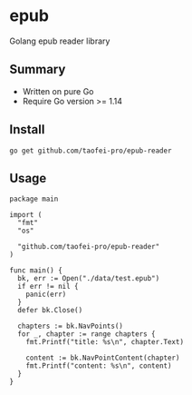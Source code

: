 # epub

Golang epub reader library

## Summary

- Written on pure Go
- Require Go version >= 1.14

## Install

```plaintext
go get github.com/taofei-pro/epub-reader
```

## Usage

```golang
package main

import (
  "fmt"
  "os"

  "github.com/taofei-pro/epub-reader"
)

func main() {
  bk, err := Open("./data/test.epub")
  if err != nil {
    panic(err)
  }
  defer bk.Close()

  chapters := bk.NavPoints()
  for _, chapter := range chapters {
    fmt.Printf("title: %s\n", chapter.Text)

    content := bk.NavPointContent(chapter)
    fmt.Printf("content: %s\n", content)
  }
}
```
